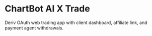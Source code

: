 # ChartBot AI X Trade

Deriv OAuth web trading app with client dashboard, affiliate link, and payment agent withdrawals.